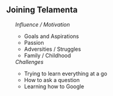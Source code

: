 ## Joining Telamenta
<ul>

  <em>Influence / Motivation</em>
  <ul>
      <li>Goals and Aspirations</li>
      <li>Passion</li>
      <li>Adversities / Struggles</li>
      <li>Family / Childhood </li>
  </ul>
  <em>Challenges</em>
    <ul>
      <li>Trying to learn everything at a go</li>
      <li>How to ask a question</li>
      <li>Learning how to Google</li>
    </ul>
</ul>
